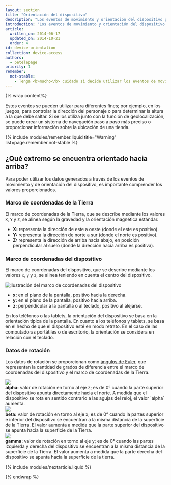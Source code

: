 ```yaml
---
layout: section
title: "Orientación del dispositivo"
description: "Los eventos de movimiento y orientación del dispositivo proporcionan acceso al acelerómetro, el giroscopio y la brújula incorporados en los dispositivos móviles."
introduction: "Los eventos de movimiento y orientación del dispositivo proporcionan acceso al acelerómetro, el giroscopio y la brújula incorporados en los dispositivos móviles."
article:
  written_on: 2014-06-17
  updated_on: 2014-10-21
  order: 4
id: device-orientation
collection: device-access
authors:
  - petelepage
priority: 1
remember:
  not-stable:
    - Tenga <b>mucho</b> cuidado si decide utilizar los eventos de movimiento u orientación del dispositivo.Desafortunadamente, no todos los navegadores utilizan el mismo sistema de coordenadas, y podrían informar diferentes valores en situaciones idénticas.
---
```

{% wrap content%}

Estos eventos se pueden utilizar para diferentes fines; por ejemplo, en los juegos, para 
controlar la dirección del personaje o para determinar la altura 
a la que debe saltar. Si se los utiliza junto con la función de geolocalización, se puede crear un sistema de navegación 
paso a paso más preciso o proporcionar información sobre la ubicación de una tienda.

{% include modules/remember.liquid title="Warning" list=page.remember.not-stable %}

## ¿Qué extremo se encuentra orientado hacia arriba?

Para poder utilizar los datos generados a través de los eventos de movimiento y de orientación del dispositivo,
es importante comprender los valores proporcionados.  

### Marco de coordenadas de la Tierra

El marco de coordenadas de la Tierra, que se describe mediante los valores `X`, `Y` y `Z`, se alinea 
según la gravedad y la orientación magnética estándar.

<ul>
  <li>
    <b>X:</b> representa la dirección de este a oeste (donde el este es positivo).
  </li>
    <li>
    <b>Y:</b> representa la dirección de norte a sur (donde el norte es positivo).
  </li>
    <li>
    <b>Z:</b> representa la dirección de arriba hacia abajo, en posición perpendicular al suelo
 (donde la dirección hacia arriba es positiva).
  </li>
</ul>

### Marco de coordenadas del dispositivo

El marco de coordenadas del dispositivo, que se describe mediante los valores `x`, `y` y `z`, se alinea
teniendo en cuenta el centro del dispositivo.

<img src="images/axes.png" alt=" Ilustración del marco de coordenadas del dispositivo">
<!-- Special thanks to Sheppy (https://developer.mozilla.org/en-US/profiles/Sheppy) 
  for his images which are in the public domain. -->

<ul>
  <li>
    <b>x:</b> en el plano de la pantalla, positivo hacia la derecha.
  </li>
    <li>
    <b>y:</b> en el plano de la pantalla, positivo hacia arriba.
  </li>
    <li>
    <b>z:</b> perpendicular a la pantalla o al teclado, positivo al
 alejarse.
  </li>
</ul>

En los teléfonos o las tablets, la orientación del dispositivo se basa en la 
orientación típica de la pantalla.  En cuanto a los teléfonos y tablets, se basa en el hecho de que el dispositivo
esté en modo retrato. En el caso de las computadoras portátiles o de escritorio, la orientación se 
considera en relación con el teclado.

### Datos de rotación

Los datos de rotación se proporcionan como [ángulos de Euler](http://en.wikipedia.org/wiki/Euler_angles),
que representan la cantidad de grados de diferencia entre el marco de coordenadas del dispositivo
y el marco de coordenadas de la Tierra.

<div>
  <div class="g--third">
    <img src="images/alpha.png"><br>
    <b>alpha:</b> valor de rotación en torno al eje z; es de 0&deg; cuando la parte superior del dispositivo
 apunta directamente hacia el norte.  A medida que el dispositivo se rota en sentido contrario a las agujas del reloj,
 el valor `alpha` aumenta.
  </div>
  <div class="g--third">
    <img src="images/beta.png"><br>
    <b>beta:</b> valor de rotación en torno al eje x; es de 0&deg; cuando la partes superior e 
 inferior del dispositivo se encuentran a la misma distancia de la superficie de la Tierra. El valor
 aumenta a medida que la parte superior del dispositivo se apunta hacia la superficie de la Tierra.
  </div>
  <div class="g--third g--last">
    <img src="images/gamma.png"><br>
    <b>gamma:</b> valor de rotación en torno al eje y; es de 0&deg; cuando las partes izquierda y 
 derecha del dispositivo se encuentran a la misma distancia de la superficie de la Tierra.  El valor
 aumenta a medida que la parte derecha del dispositivo se apunta hacia la superficie de la tierra. 
  </div>
</div>

<div style="clear:both;"></div>


{% include modules/nextarticle.liquid %}

{% endwrap %}
